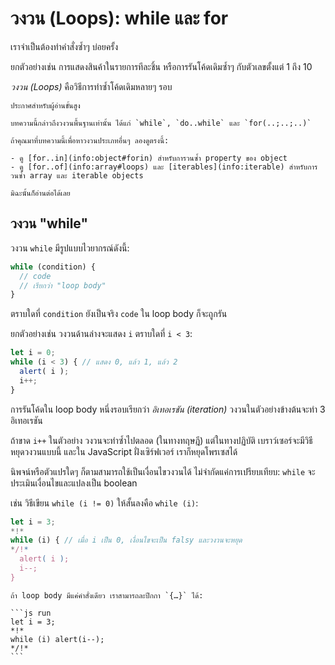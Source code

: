 # วงวน (Loops): while และ for

เราจำเป็นต้องทำคำสั่งซ้ำๆ บ่อยครั้ง

ยกตัวอย่างเช่น การแสดงสินค้าในรายการทีละชิ้น หรือการรันโค้ดเดิมซ้ำๆ กับตัวเลขตั้งแต่ 1 ถึง 10

*วงวน (Loops)* คือวิธีการทำซ้ำโค้ดเดิมหลายๆ รอบ

```smart header="วงวน for..of และ for..in"
ประกาศสำหรับผู้อ่านขั้นสูง

บทความนี้กล่าวถึงวงวนพื้นฐานเท่านั้น ได้แก่ `while`, `do..while` และ `for(..;..;..)`

ถ้าคุณมาที่บทความนี้เพื่อหาวงวนประเภทอื่นๆ ลองดูตรงนี้:

- ดู [for..in](info:object#forin) สำหรับการวนซ้ำ property ของ object
- ดู [for..of](info:array#loops) และ [iterables](info:iterable) สำหรับการวนซ้ำ array และ iterable objects

มิฉะนั้นก็อ่านต่อได้เลย
```

## วงวน "while"

วงวน `while` มีรูปแบบไวยากรณ์ดังนี้:

```js
while (condition) {
  // code
  // เรียกว่า "loop body"
}
```

ตราบใดที่ `condition` ยังเป็นจริง `code` ใน loop body ก็จะถูกรัน

ยกตัวอย่างเช่น วงวนด้านล่างจะแสดง `i` ตราบใดที่ `i < 3`:

```js run
let i = 0;
while (i < 3) { // แสดง 0, แล้ว 1, แล้ว 2
  alert( i );
  i++;
}
```

การรันโค้ดใน loop body หนึ่งรอบเรียกว่า *อิเทอเรชัน (iteration)* วงวนในตัวอย่างข้างต้นจะทำ 3 อิเทอเรชัน

ถ้าขาด `i++` ในตัวอย่าง วงวนจะทำซ้ำไปตลอด (ในทางทฤษฎี) แต่ในทางปฏิบัติ เบราว์เซอร์จะมีวิธีหยุดวงวนแบบนี้ และใน JavaScript ฝั่งเซิร์ฟเวอร์ เราก็หยุดโพรเซสได้

นิพจน์หรือตัวแปรใดๆ ก็ตามสามารถใช้เป็นเงื่อนไขวงวนได้ ไม่จำกัดแค่การเปรียบเทียบ: `while` จะประเมินเงื่อนไขและแปลงเป็น boolean 

เช่น วิธีเขียน `while (i != 0)` ให้สั้นลงคือ `while (i)`:

```js run
let i = 3;
*!*
while (i) { // เมื่อ i เป็น 0, เงื่อนไขจะเป็น falsy และวงวนจะหยุด
*/!*
  alert( i );
  i--;
}
```

````smart header="ไม่ต้องใส่ปีกกา { } ถ้า loop body มีคำสั่งเดียว"
ถ้า loop body มีแค่คำสั่งเดียว เราสามารถละปีกกา `{…}` ได้:

```js run
let i = 3;
*!*
while (i) alert(i--);
*/!*
```
````
